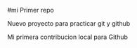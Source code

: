 #mi Primer repo

Nuevo proyecto para practicar git y github

Mi primera contribucion local para Github
